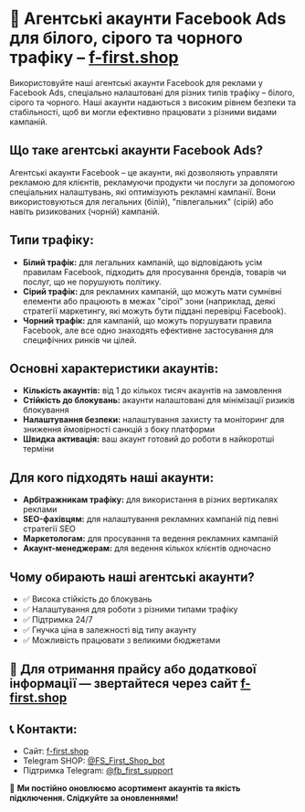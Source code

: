 # 📡 Агентські акаунти Facebook Ads для білого, сірого та чорного трафіку – [f-first.shop](https://f-first.shop/en)

Використовуйте наші агентські акаунти Facebook для реклами у Facebook Ads, спеціально налаштовані для різних типів трафіку – білого, сірого та чорного. Наші акаунти надаються з високим рівнем безпеки та стабільності, щоб ви могли ефективно працювати з різними видами кампаній.

## Що таке агентські акаунти Facebook Ads?  
Агентські акаунти Facebook – це акаунти, які дозволяють управляти рекламою для клієнтів, рекламуючи продукти чи послуги за допомогою спеціальних налаштувань, які оптимізують рекламні кампанії. Вони використовуються для легальних (білій), "півлегальних" (сірій) або навіть ризикованих (чорній) кампаній.

## Типи трафіку:
- **Білий трафік:** для легальних кампаній, що відповідають усім правилам Facebook, підходить для просування брендів, товарів чи послуг, що не порушують політику.
- **Сірий трафік:** для рекламних кампаній, що можуть мати сумнівні елементи або працюють в межах "сірої" зони (наприклад, деякі стратегії маркетингу, які можуть бути піддані перевірці Facebook).
- **Чорний трафік:** для кампаній, що можуть порушувати правила Facebook, але все одно знаходять ефективне застосування для специфічних ринків чи цілей.

## Основні характеристики акаунтів:
- **Кількість акаунтів:** від 1 до кількох тисяч акаунтів на замовлення
- **Стійкість до блокувань:** акаунти налаштовані для мінімізації ризиків блокування
- **Налаштування безпеки:** налаштування захисту та моніторинг для зниження ймовірності санкцій з боку платформи
- **Швидка активація:** ваш акаунт готовий до роботи в найкоротші терміни

## Для кого підходять наші акаунти:
- **Арбітражникам трафіку:** для використання в різних вертикалях реклами
- **SEO-фахівцям:** для налаштування рекламних кампаній під певні стратегії SEO
- **Маркетологам:** для просування та ведення рекламних кампаній
- **Акаунт-менеджерам:** для ведення кількох клієнтів одночасно

## Чому обирають наші агентські акаунти?
- ✅ Висока стійкість до блокувань
- ✅ Налаштування для роботи з різними типами трафіку
- ✅ Підтримка 24/7
- ✅ Гнучка ціна в залежності від типу акаунту
- ✅ Можливість працювати з великими бюджетами

## 💬 Для отримання прайсу або додаткової інформації — звертайтеся через сайт [f-first.shop](https://f-first.shop/en)

## 📞 Контакти:
- Сайт: [f-first.shop](https://f-first.shop/en)
- Telegram SHOP: [@FS_First_Shop_bot](https://t.me/FS_First_Shop_bot)
- Підтримка Telegram: [@fb_first_support](https://t.me/fb_first_support)

🔔 **Ми постійно оновлюємо асортимент акаунтів та якість підключення. Слідкуйте за оновленнями!**
